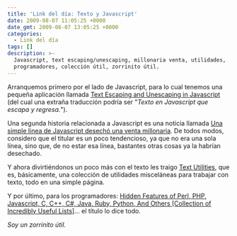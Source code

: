 ```yaml
---
title: 'Link del día: Texto y Javascript'
date: 2009-08-07 11:05:25 +0000
date_gmt: 2009-08-07 13:05:25 +0000
categories:
  - Link del día
tags: []
description: >-
  Javascript, text escaping/unescaping, millonaria venta, utilidades,
  programadores, colección útil, zorrinito útil.
---
```



Arranquemos primero por el lado de Javascript, para lo cual tenemos una pequeña aplicación llamada [Text Escaping and Unescaping in Javascript](http://0xcc.net/jsescape/) (del cual una extraña traducción podría ser "_Texto en Javascript que escapa y regresa._").

Una segunda historia relacionada a Javascript es una noticia llamada [Una simple linea de Javascript desechó una venta millonaria](http://www.fayerwayer.com/2009/07/una-simple-linea-de-javascript-desecho-una-venta-millonaria/). De todos modos, considero que el titular es un poco tendencioso, ya que no era una sola línea, sino que, de no estar esa línea, bastantes otras cosas ya la habrían desechado.

Y ahora divirtiéndonos un poco más con el texto les traigo [Text Utilities](http://streetpc.free.fr/text/), que es, básicamente, una colección de utilidades misceláneas para trabajar con texto, todo en una simple página.

Y por último, para los programadores: [Hidden Features of Perl, PHP, Javascript, C, C++, C#, Java, Ruby, Python, And Others [Collection of Incredibly Useful Lists]](http://beerpla.net/2009/06/21/hidden-features-of-perl-php-javascript-c-c-c-java-ruby-python-and-others-collection-of-incredibly-useful-lists/)... el título lo dice todo.

_Soy un zorrinito útil._
